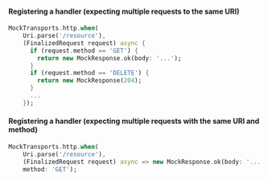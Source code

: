 

#### Registering a handler (expecting multiple requests to the same URI)
```dart
MockTransports.http.when(
    Uri.parse('/resource'),
    (FinalizedRequest request) async {
      if (request.method == 'GET') {
        return new MockResponse.ok(body: '...');
      }
      if (request.method == 'DELETE') {
        return new MockResponse(204);
      }
      ...
    });
```

#### Registering a handler (expecting multiple requests with the same URI and method)
```dart
MockTransports.http.when(
    Uri.parse('/resource'),
    (FinalizedRequest request) async => new MockResponse.ok(body: '...'),
    method: 'GET');
```
